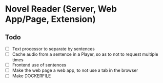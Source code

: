 # Novel Reader (Server, Web App/Page, Extension)

## Todo

- [ ] Text processor to separate by sentences
- [ ] Cache audio from a sentence in a Player, so as to not to request multiple times
- [ ] Frontend use of sentences
- [ ] Make the web page a web app, to not use a tab in the browser
- [ ] Make DOCKERFILE
